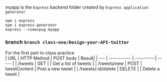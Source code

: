 myapp is the `Express` backend folder created by `Express application generator` 
```
npm i express
npm i express-generator
express --view=pug myapp
```

### branch `branch class-one/Design-your-API-twitter`
For the first part in-class practice  
| URL | HTTP Method | POST body | Result| 
| --- | ----------- | ----------| ----- |
| /tweets | GET | | Get a list of tweets |
| /tweets/new | POST | tweetContent | Post a new tweet |
| /tweets/:id/delete | DELETE | | Delete a tweet |

